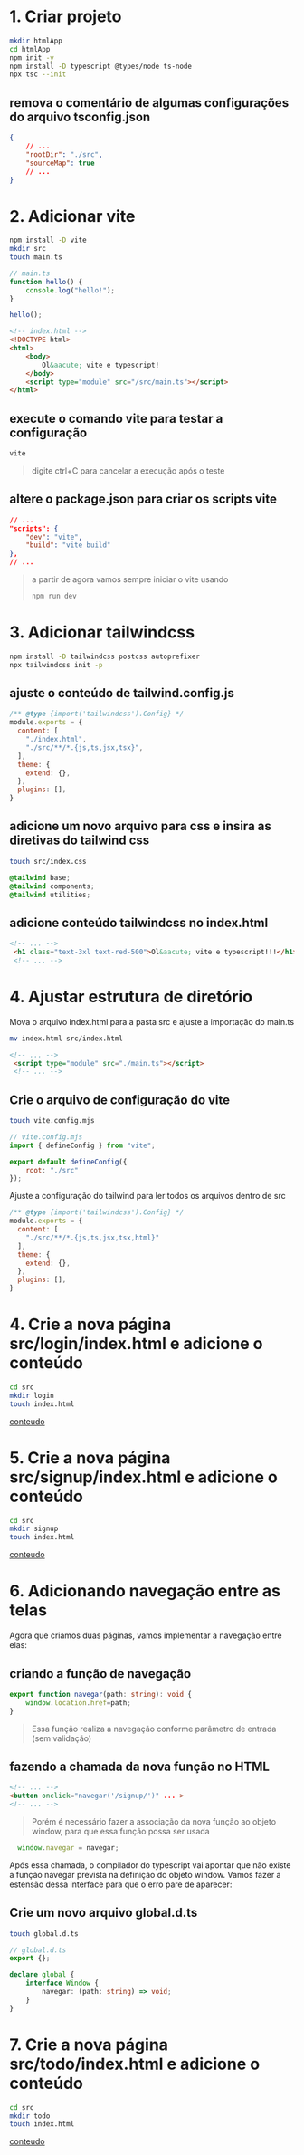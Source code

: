 # 1. Criar projeto

```bash
mkdir htmlApp
cd htmlApp
npm init -y
npm install -D typescript @types/node ts-node
npx tsc --init
```

## remova o comentário de algumas configurações do arquivo tsconfig.json

```json
{
    // ...
    "rootDir": "./src",
    "sourceMap": true
    // ...
}
```

# 2. Adicionar vite

```bash
npm install -D vite
mkdir src
touch main.ts
```

```typescript
// main.ts
function hello() {
    console.log("hello!");
}

hello();
```

```html
<!-- index.html -->
<!DOCTYPE html>
<html>
    <body>
        Ol&aacute; vite e typescript!
    </body>
    <script type="module" src="/src/main.ts"></script>
</html>
```

## execute o comando vite para testar a configuração
```bash
vite
```

> digite ctrl+C para cancelar a execução após o teste

## altere o package.json para criar os scripts vite

```json
// ...
"scripts": {
    "dev": "vite",
    "build": "vite build"
},
// ...
```

> a partir de agora vamos sempre iniciar o vite usando 
> ```bash
> npm run dev
> ```

# 3. Adicionar tailwindcss

```bash
npm install -D tailwindcss postcss autoprefixer
npx tailwindcss init -p
```

## ajuste o conteúdo de tailwind.config.js
```javascript
/** @type {import('tailwindcss').Config} */
module.exports = {
  content: [
    "./index.html",
    "./src/**/*.{js,ts,jsx,tsx}",
  ],
  theme: {
    extend: {},
  },
  plugins: [],
}
```

## adicione um novo arquivo para css e insira as diretivas do tailwind css
```bash
touch src/index.css
```
```css
@tailwind base;
@tailwind components;
@tailwind utilities;
```

## adicione conteúdo tailwindcss no index.html
```html
<!-- ... -->
 <h1 class="text-3xl text-red-500">Ol&aacute; vite e typescript!!!</h1>
 <!-- ... -->
```

# 4. Ajustar estrutura de diretório
Mova o arquivo index.html para a pasta src e ajuste a importação do main.ts
```bash
mv index.html src/index.html
```

```html
<!-- ... -->
 <script type="module" src="./main.ts"></script>
 <!-- ... -->
```

## Crie o arquivo de configuração do vite
```bash
touch vite.config.mjs
```

```javascript
// vite.config.mjs
import { defineConfig } from "vite";

export default defineConfig({
    root: "./src"
});

```

Ajuste a configuração do tailwind para ler todos os arquivos dentro de src
```javascript
/** @type {import('tailwindcss').Config} */
module.exports = {
  content: [
    "./src/**/*.{js,ts,jsx,tsx,html}"
  ],
  theme: {
    extend: {},
  },
  plugins: [],
}
```

# 4. Crie a nova página src/login/index.html e adicione o conteúdo

```bash
cd src
mkdir login
touch index.html
```
[conteudo](https://github.com/prof-emilio-resende/vite-vanilla-app/blob/main/src/login/index.html)

# 5. Crie a nova página src/signup/index.html e adicione o conteúdo

```bash
cd src
mkdir signup
touch index.html
```
[conteudo](https://github.com/prof-emilio-resende/vite-vanilla-app/blob/main/src/signup/index.html)

# 6. Adicionando navegação entre as telas

Agora que criamos duas páginas, vamos implementar a navegação entre elas:

## criando a função de navegação
```typescript
export function navegar(path: string): void {
    window.location.href=path;
}
```
> Essa função realiza a navegação conforme parâmetro de entrada (sem validação)

## fazendo a chamada da nova função no HTML
```html
<!-- ... -->
<button onclick="navegar('/signup/')" ... >
<!-- ... -->
```

> Porém é necessário fazer a associação da nova função ao objeto window, para que essa função possa ser usada
```javascript
  window.navegar = navegar;
```

Após essa chamada, o compilador do typescript vai apontar que não existe a função navegar prevista na definição do objeto window. Vamos fazer a estensão dessa interface para que o erro pare de aparecer:

## Crie um novo arquivo global.d.ts
```bash
touch global.d.ts
```

```typescript
// global.d.ts
export {};

declare global {
    interface Window {
        navegar: (path: string) => void;
    }
}
```

# 7. Crie a nova página src/todo/index.html e adicione o conteúdo

```bash
cd src
mkdir todo
touch index.html
```
[conteudo](https://github.com/prof-emilio-resende/vite-vanilla-app/blob/main/src/todo/index.html)


